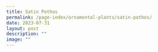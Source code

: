 ```yaml
---
title: Satin Pothos
permalink: /page-index/ornamental-plants/satin-pothos/
date: 2023-07-31
layout: post
description: ""
image: ""
---
```

